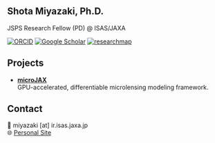 ## Shota Miyazaki, Ph.D.
JSPS Research Fellow (PD) @ ISAS/JAXA  

[![ORCID](https://img.shields.io/badge/ORCID-0000--0001--9818--1513-green)](https://orcid.org/0000-0001-9818-1513)
[![Google Scholar](https://img.shields.io/badge/Google%20Scholar-Profile-blue)](https://scholar.google.com/citations?user=TQSj6CYAAAAJ&hl=en)
[![researchmap](https://img.shields.io/badge/researchmap-Profile-lightgrey)](https://researchmap.jp/shotamiyazaki?lang=en)

## Projects
- **[microJAX](https://github.com/ShotaMiyazaki94/microJAX)**  
  GPU-accelerated, differentiable microlensing modeling framework.

## Contact
📧 miyazaki [at] ir.isas.jaxa.jp  
🌐 [Personal Site](https://sites.google.com/view/shotamiyazaki/english)

<!--
**ShotaMiyazaki94/ShotaMiyazaki94** is a ✨ _special_ ✨ repository because its `README.md` (this file) appears on your GitHub profile.

Here are some ideas to get you started:

- 🔭 I’m currently working on ...
- 🌱 I’m currently learning ...
- 👯 I’m looking to collaborate on ...
- 🤔 I’m looking for help with ...
- 💬 Ask me about ...
- 📫 How to reach me: ...
- 😄 Pronouns: ...
- ⚡ Fun fact: ...
-->
